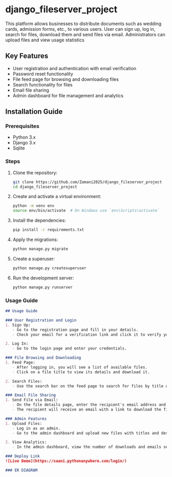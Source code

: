 ﻿# django_fileserver_project
This platform allows businesses to distribute documents such as wedding cards, admission forms, etc., to various users. User can sign up, log in, search for files, download them and send files via email. Administrators can upload files and view usage statistics
## Key Features
- User registration and authentication with email verification
- Password reset functionality
- File feed page for browsing and downloading files
- Search functionality for files
- Email file sharing
- Admin dashboard for file management and analytics
## Installation Guide
### Prerequisites
- Python 3.x
- Django 3.x
- Sqlite

### Steps

1. Clone the repository:

   ```bash
   git clone https://github.com/Zamani2025/django_fileserver_project
   cd django_fileserver_project
   ```

2. Create and activate a virtual environment:

   ```bash
   python -m venv env
   source env/bin/activate  # On Windows use `env\Scripts\activate`
   ```

3. Install the dependencies:

   ```bash
   pip install -r requirements.txt
   ```
4. Apply the migrations:

   ```bash
   python manage.py migrate
   ```

6. Create a superuser:

   ```bash
   python manage.py createsuperuser
   ```

7. Run the development server:

   ```bash
   python manage.py runserver
   ```
### Usage Guide

```markdown
## Usage Guide

### User Registration and Login
1. Sign Up:
   - Go to the registration page and fill in your details.
   - Check your email for a verification link and click it to verify your account.

2. Log In:
   - Go to the login page and enter your credentials.

### File Browsing and Downloading
1. Feed Page:
   - After logging in, you will see a list of available files.
   - Click on a file title to view its details and download it.

2. Search Files:
   - Use the search bar on the feed page to search for files by title or description.

### Email File Sharing
1. Send File via Email:
   - On the file details page, enter the recipient's email address and click send.
   - The recipient will receive an email with a link to download the file.

### Admin Features
1. Upload Files:
   - Log in as an admin.
   - Go to the admin dashboard and upload new files with titles and descriptions.

2. View Analytics:
   - In the admin dashboard, view the number of downloads and emails sent for each file.

### Deploy Link
![Live Demo](https://saani.pythonanywhere.com/login/)

### ER DIAGRAM